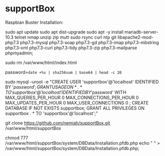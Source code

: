 # supportBox

Raspbian Buster Installation:

sudo apt update
sudo apt dist-upgrade
sudo apt -y install mariadb-server-10.3 telnet nmap unzip zip mutt sudo rsync curl ntp git libapache2-mod-php7.3 php7.3-mysql php7.3-soap php7.3-gd php7.3-imap php7.3-mbstring php7.3-xml php7.3-curl php7.3-tidy php7.3-zip php7.3-mailparse phpmyadmin;

sudo rm /var/www/html/index.html

password=`date +%s | sha256sum | base64 | head -c 20`

sudo mysql -uroot -e "CREATE USER 'supportbox'@'localhost' IDENTIFIED BY '$password';
GRANT USAGE ON * . * TO 'supportbox'@'localhost' IDENTIFIED BY '$password' WITH MAX_QUERIES_PER_HOUR 0 MAX_CONNECTIONS_PER_HOUR 0 MAX_UPDATES_PER_HOUR 0 MAX_USER_CONNECTIONS 0 ;
CREATE DATABASE IF NOT EXISTS supportbox;
GRANT ALL PRIVILEGES ON supportbox . * TO 'supportbox'@'localhost';"

git clone https://github.com/nemiah/supportBox.git /var/www/html/supportBox

chmod 777 /var/www/html/supportBox/system/DBData/Installation.pfdb.php
echo "<?php echo \"This is a database-file.\"; /*
host&%%%&user&%%%&password&%%%&datab&%%%&httpHost
varchar(30)&%%%&varchar(20)&%%%&varchar(20)&%%%&varchar(20)&%%%&varchar(40)
localhost                     &%%%&supportbox          &%%%&$password&%%%&supportbox          &%%%&*                                       %%&&&
*/ ?>
" > /var/www/html/supportBox/system/DBData/Installation.pfdb.php;
